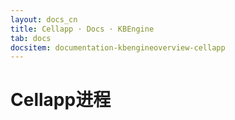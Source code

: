 ```yaml
---
layout: docs_cn
title: Cellapp · Docs · KBEngine
tab: docs
docsitem: documentation-kbengineoverview-cellapp
---
```


Cellapp进程
====================


